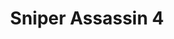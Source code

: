 ---
slug: "sniper-assassin-4"
title: "Sniper Assassin 4"
description: "An all-time great flash game."
path: "/flash/sniper-assassin-4.swf"
---